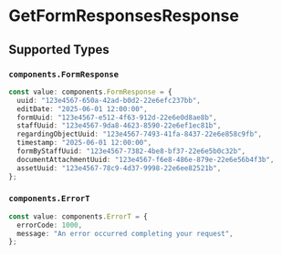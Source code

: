 # GetFormResponsesResponse


## Supported Types

### `components.FormResponse`

```typescript
const value: components.FormResponse = {
  uuid: "123e4567-650a-42ad-b0d2-22e6efc237bb",
  editDate: "2025-06-01 12:00:00",
  formUuid: "123e4567-e512-4f63-912d-22e6e0d8ae8b",
  staffUuid: "123e4567-9da8-4623-8590-22e6ef1ec81b",
  regardingObjectUuid: "123e4567-7493-41fa-8437-22e6e858c9fb",
  timestamp: "2025-06-01 12:00:00",
  formByStaffUuid: "123e4567-7382-4be8-bf37-22e6e5b0c32b",
  documentAttachmentUuid: "123e4567-f6e8-486e-879e-22e6e56b4f3b",
  assetUuid: "123e4567-78c9-4d37-9998-22e6ee82521b",
};
```

### `components.ErrorT`

```typescript
const value: components.ErrorT = {
  errorCode: 1000,
  message: "An error occurred completing your request",
};
```

